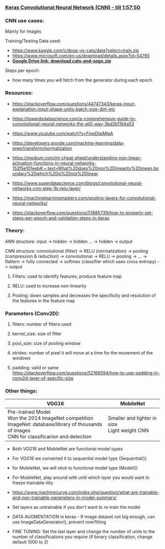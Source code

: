 ### [Keras Convolutional Neural Network (CNN) - till 1:57:50](https://www.youtube.com/watch?v=qFJeN9V1ZsI)

### CNN use cases:

Mainly for images

Training/Testing Data used:

- https://www.kaggle.com/c/dogs-vs-cats/data?select=train.zip
- https://www.microsoft.com/en-us/download/details.aspx?id=54765
- [**Google Drive link: download cats-and-sogs.zip**](https://drive.google.com/drive/folders/1kkR1TBaPXdTVI5Y6jbdRn2bbKLpDLIaW?usp=sharing)

Steps per epoch:

- how many times you will fetch from the generator during each epoch

### Resources:

- https://stackoverflow.com/questions/44747343/keras-input-explanation-input-shape-units-batch-size-dim-etc

- https://towardsdatascience.com/a-comprehensive-guide-to-convolutional-neural-networks-the-eli5-way-3bd2b1164a53

- https://www.youtube.com/watch?v=FmpDIaiMIeA

- https://developers.google.com/machine-learning/data-prep/transform/normalization

- https://medium.com/ml-cheat-sheet/understanding-non-linear-activation-functions-in-neural-networks-152f5e101eeb#:~:text=What%20does%20non%2Dlinearity%20mean,boundary%20which%20is%20not%20linear.

- https://www.superdatascience.com/blogs/convolutional-neural-networks-cnn-step-1b-relu-layer/

- https://machinelearningmastery.com/pooling-layers-for-convolutional-neural-networks/

- https://stackoverflow.com/questions/51885739/how-to-properly-set-steps-per-epoch-and-validation-steps-in-keras

### Theory:

ANN structure: input -> hidden -> hidden ... -> hidden -> output

CNN structure: convolutional (filter) -> RELU (normalization) -> pooling (compression & reduction) -> convolutional -> RELU -> pooling -> ... -> flattern -> fully connected -> softmax (classifier which uses cross entropy) -> output

1. Filters: used to identify features, produce feature map

2. RELU: used to increase non-linearity

3. Pooling: down samples and decreases the specificity and resolution of the features in the feature map

### Parameters (Conv2D):

1. filters: number of filters used

2. kernel_size: size of filter

3. pool_size: size of pooling window

4. strides: number of pixel it will move at a time for the movement of the windows

5. padding: valid or same https://stackoverflow.com/questions/52166594/how-to-use-padding-in-conv2d-layer-of-specific-size

### Other things:

| VGG16                                                        | MobileNet                                          |
| ------------------------------------------------------------ | -------------------------------------------------- |
| Pre-trained Model <br />Won the 2014 ImageNet competition <br />ImageNet: database/library of thousands of images <br />CNN for classificarion and detection | Smaller and lighter in size <br />Light weight CNN |

- Both VGG16 and MobileNet are functional model types

- For VGG16 we converted it to sequential model type (Sequential())

- for MobileNet, we will stick to functional model type (Model())

- For MobileNet, play around with until which layer you would want to freeze trainable-ility

- https://www.machinecurve.com/index.php/question/what-are-trainable-and-non-trainable-parameters-in-model-summary/

- Set layers as untrainable if you don't want to re-train the model

- DATA AUGMENTATION in keras - If image dataset not big enough, can use ImageDataGenerator(), prevent overfitting

- FINE TUNING: Set the last layer and change the number of units to the number of classifications you require (if binary classification, change default 1000 to 2)
